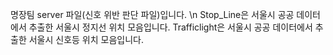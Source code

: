 명장팀 server 파일(신호 위반 판단 파일)입니다. \n
Stop_Line은 서울시 공공 데이터에서 추출한 서울시 정지선 위치 모음입니다.
Trafficlight은 서울시 공공 데이터에서 추출한 서울시 신호등 위치 모음입니다.
